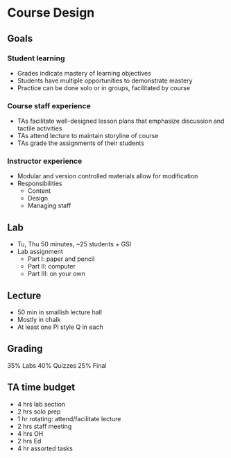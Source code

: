 # Course Design

## Goals

### Student learning
- Grades indicate mastery of learning objectives
- Students have multiple opportunities to demonstrate mastery
- Practice can be done solo or in groups, facilitated by course

### Course staff experience
- TAs facilitate well-designed lesson plans that emphasize discussion and tactile activities
- TAs attend lecture to maintain storyline of course
- TAs grade the assignments of their students

### Instructor experience
- Modular and version controlled materials allow for modification
- Responsibilities
    - Content
    - Design
    - Managing staff
    
## Lab
- Tu, Thu 50 minutes, ~25 students + GSI
- Lab assignment
    - Part I: paper and pencil
    - Part II: computer
    - Part III: on your own

## Lecture
- 50 min in smallish lecture hall
- Mostly in chalk
- At least one PI style Q in each

## Grading
35% Labs
40% Quizzes
25% Final

## TA time budget
- 4 hrs lab section
- 2 hrs solo prep
- 1 hr rotating: attend/facilitate lecture
- 2 hrs staff meeting
- 4 hrs OH
- 2 hrs Ed
- 4 hr assorted tasks